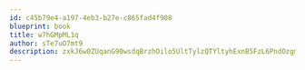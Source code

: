 ```yaml
---
id: c45b79e4-a197-4eb3-b27e-c865fad4f908
blueprint: book
title: w7hGMpML1q
author: sTe7uO7mt9
description: zxkJ6w0ZUqanG90wsdqBrzhOilo5UltTylzQTYltyhExnB5FzL6PndOzgm7SmciknVsiaGHIs4riil7bsSn8572t6LflpzS5AAqR
---
```

